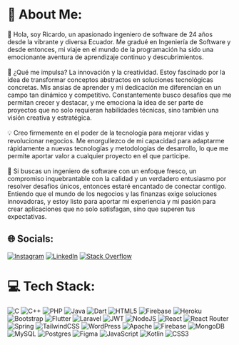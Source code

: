 # 💫 About Me:
👋 Hola, soy Ricardo, un apasionado ingeniero de software de 24 años desde la vibrante y diversa Ecuador. Me gradué en Ingeniería de Software y desde entonces, mi viaje en el mundo de la programación ha sido una emocionante aventura de aprendizaje continuo y descubrimientos.<br><br>🚀 ¿Qué me impulsa? La innovación y la creatividad. Estoy fascinado por la idea de transformar conceptos abstractos en soluciones tecnológicas concretas. Mis ansias de aprender y mi dedicación me diferencian en un campo tan dinámico y competitivo. Constantemente busco desafíos que me permitan crecer y destacar, y me emociona la idea de ser parte de proyectos que no solo requieran habilidades técnicas, sino también una visión creativa y estratégica.<br><br>💡 Creo firmemente en el poder de la tecnología para mejorar vidas y revolucionar negocios. Me enorgullezco de mi capacidad para adaptarme rápidamente a nuevas tecnologías y metodologías de desarrollo, lo que me permite aportar valor a cualquier proyecto en el que participe.<br><br>🌟 Si buscas un ingeniero de software con un enfoque fresco, un compromiso inquebrantable con la calidad y un verdadero entusiasmo por resolver desafíos únicos, entonces estaré encantado de conectar contigo. Entiendo que el mundo de los negocios y las finanzas exige soluciones innovadoras, y estoy listo para aportar mi experiencia y mi pasión para crear aplicaciones que no solo satisfagan, sino que superen tus expectativas.


## 🌐 Socials:
[![Instagram](https://img.shields.io/badge/Instagram-%23E4405F.svg?logo=Instagram&logoColor=white)](https://instagram.com/ricardo__l_andres) [![LinkedIn](https://img.shields.io/badge/LinkedIn-%230077B5.svg?logo=linkedin&logoColor=white)](https://www.linkedin.com/in/ricardo-montufar-a48208184) [![Stack Overflow](https://img.shields.io/badge/-Stackoverflow-FE7A16?logo=stack-overflow&logoColor=white)](https://stackoverflow.com/users/22323365/rickmon) 

# 💻 Tech Stack:
![C](https://img.shields.io/badge/c-%2300599C.svg?style=for-the-badge&logo=c&logoColor=white) ![C++](https://img.shields.io/badge/c++-%2300599C.svg?style=for-the-badge&logo=c%2B%2B&logoColor=white) ![PHP](https://img.shields.io/badge/php-%23777BB4.svg?style=for-the-badge&logo=php&logoColor=white) ![Java](https://img.shields.io/badge/java-%23ED8B00.svg?style=for-the-badge&logo=openjdk&logoColor=white) ![Dart](https://img.shields.io/badge/dart-%230175C2.svg?style=for-the-badge&logo=dart&logoColor=white) ![HTML5](https://img.shields.io/badge/html5-%23E34F26.svg?style=for-the-badge&logo=html5&logoColor=white) ![Firebase](https://img.shields.io/badge/firebase-%23039BE5.svg?style=for-the-badge&logo=firebase) ![Heroku](https://img.shields.io/badge/heroku-%23430098.svg?style=for-the-badge&logo=heroku&logoColor=white) ![Bootstrap](https://img.shields.io/badge/bootstrap-%238511FA.svg?style=for-the-badge&logo=bootstrap&logoColor=white) ![Flutter](https://img.shields.io/badge/Flutter-%2302569B.svg?style=for-the-badge&logo=Flutter&logoColor=white) ![Laravel](https://img.shields.io/badge/laravel-%23FF2D20.svg?style=for-the-badge&logo=laravel&logoColor=white) ![JWT](https://img.shields.io/badge/JWT-black?style=for-the-badge&logo=JSON%20web%20tokens) ![NodeJS](https://img.shields.io/badge/node.js-6DA55F?style=for-the-badge&logo=node.js&logoColor=white) ![React](https://img.shields.io/badge/react-%2320232a.svg?style=for-the-badge&logo=react&logoColor=%2361DAFB) ![React Router](https://img.shields.io/badge/React_Router-CA4245?style=for-the-badge&logo=react-router&logoColor=white) ![Spring](https://img.shields.io/badge/spring-%236DB33F.svg?style=for-the-badge&logo=spring&logoColor=white) ![TailwindCSS](https://img.shields.io/badge/tailwindcss-%2338B2AC.svg?style=for-the-badge&logo=tailwind-css&logoColor=white) ![WordPress](https://img.shields.io/badge/WordPress-%23117AC9.svg?style=for-the-badge&logo=WordPress&logoColor=white) ![Apache](https://img.shields.io/badge/apache-%23D42029.svg?style=for-the-badge&logo=apache&logoColor=white) ![Firebase](https://img.shields.io/badge/Firebase-039BE5?style=for-the-badge&logo=Firebase&logoColor=white) ![MongoDB](https://img.shields.io/badge/MongoDB-%234ea94b.svg?style=for-the-badge&logo=mongodb&logoColor=white) ![MySQL](https://img.shields.io/badge/mysql-%2300000f.svg?style=for-the-badge&logo=mysql&logoColor=white) ![Postgres](https://img.shields.io/badge/postgres-%23316192.svg?style=for-the-badge&logo=postgresql&logoColor=white) ![Figma](https://img.shields.io/badge/figma-%23F24E1E.svg?style=for-the-badge&logo=figma&logoColor=white) ![JavaScript](https://img.shields.io/badge/javascript-%23323330.svg?style=for-the-badge&logo=javascript&logoColor=%23F7DF1E) ![Kotlin](https://img.shields.io/badge/kotlin-%237F52FF.svg?style=for-the-badge&logo=kotlin&logoColor=white) ![CSS3](https://img.shields.io/badge/css3-%231572B6.svg?style=for-the-badge&logo=css3&logoColor=white)


<!-- Proudly created with GPRM ( https://gprm.itsvg.in ) -->

